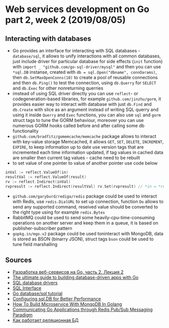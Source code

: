 # Web services development on Go part 2, week 2 (2019/08/05)

## Interacting with databases
- Go provides an interface for interacting with SQL databases - `database/sql`, it allows to unify interactions with all common databases, just include driver for particular database for side effects (`init` function) with `import _ "github.com/go-sql-driver/mysql"` and then you can use `*sql.DB` instanse, created with `db = sql.Open("dbname", connOarams)`, then `db.SetMaxOpenConns(10)` to create a pool of reusable connections and then `db.Ping()` to test the connection, using `db.Querry` for `SELECT` and `db.Exec` for other nonreturning querries
- imstead of using SQL driver directly you can use `reflect`- or codegeneration-based libraries, for example `github.com/jinzhu/gorm`, it provides easier way to interact with database with just `db.Find` and `db.Create` with slice as an argument instead of writing SQL querry and using it inside `Querry` and `Exec` functions, you can also use `sql` and `gorm` struct tags to tune the GORM behaviour, moreover you can use numerous GORM hooks called before and after calling some db functionality
- `github.com/bradfitz/gomemcache/memcache` package allows to interact with key-value storage Memcached, it allows `GET`, `SET`, `DELETE`, `INCREMENT`, `EXPIRE`, to keep information up to date use version tags that are incremented each time information updated, if tag values in cached data are smaller then current tag values - cache need to be rebuilt
- to set value of one pointer to value of another pointer use code below
```go
inVal := reflect.ValueOf(in)
resultVal := reflect.ValueOf(result)
rv := reflect.Indirect(inVal)
rvpresult := reflect.Indirect(resultVal) rv.Set(rvpresult) // *in = *result
```
- `github.com/garyburd/redigo/redis` package could be used to interact with Redis, use `redis.DialURL` to set up connection, function `Do` allows to send any supported command, reseived value should be converted to the right type using for example `redis.Bytes`
- RabbitMQ could be used to send some heavily-cpu-time-consuming operations on another server and keep them in a queue, it is based on publisher-subscriber pattern
- `gopkg.in/mgo.v2` package could be used toninteract with MongoDB, data is stored as BSON (binarry JSON), struct tags `bson` could be used to tune field marshalling

## Sources
- [Разработка веб-сервисов на Go, часть 2. Лекция 2](golang-6.pdf)
- [The ultimate guide to building database-driven apps with Go](Database-Driven_Apps.pdf)
- [SQL database drivers](https://github.com/golang/go/wiki/SQLDrivers)
- [SQL Interface](https://github.com/golang/go/wiki/SQLInterface)
- [Go database/sql tutorial](http://go-database-sql.org)
- [Configuring sql.DB for Better Performance](https://www.alexedwards.net/blog/configuring-sqldb)
- [How To Build Microservice With MongoDB In Golang](https://goinbigdata.com/how-to-build-microservice-with-mongodb-in-golang/)
- [Communicating Go Applications through Redis Pub/Sub Messaging Paradigm](https://hackernoon.com/communicating-go-applications-through-redis-pub-sub-messaging-paradigm-df7317897b13)
- [Как работает реляционная БД](https://habr.com/ru/company/mailru/blog/266811/)
